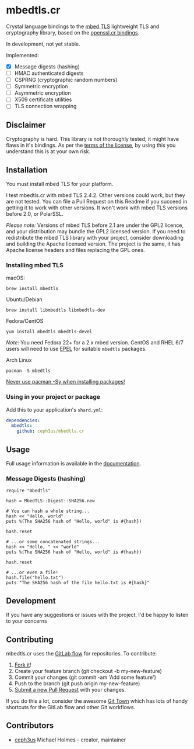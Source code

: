 # mbedtls.cr

Crystal language bindings to the [mbed TLS](https://tls.mbed.org/) lightweight TLS and
cryptography library, based on the [openssl.cr bindings](https://github.com/datanoise/openssl.cr).

In development, not yet stable.

Implemented:

* [x] Message digests (hashing)
* [ ] HMAC authenticated digests
* [ ] CSPRNG (cryptographic random numbers)
* [ ] Symmetric encryption
* [ ] Asymmetric encryption
* [ ] X509 certificate utilities
* [ ] TLS connection wrapping

## Disclaimer

Cryptography is hard. This library is not thoroughly tested; it might have flaws in it's bindings.
As per the [terms of the license](https://github.com/ceph3us/mbedtls.cr), by using this you
understand this is at your own risk.

## Installation

You must install mbed TLS for your platform.

I test mbedtls.cr with mbed TLS 2.4.2. Other versions could work, but they are not tested.
You can file a Pull Request on this Readme if you succeed in getting it to work with other
versions. It won't work with mbed TLS versions before 2.0, or PolarSSL.

*Please note:* Versions of mbed TLS before 2.1 are under the GPL2 licence, and your
distribution may bundle the GPL2 licensed version. If you need to redistribute the mbed
TLS library with your project, consider downloading and building the Apache licensed version.
The project is the same, it has Apache license headers and files replacing the GPL ones.

### Installing mbed TLS

macOS:
```shell
brew install mbedtls
```

Ubuntu/Debian
```shell
brew install libmbedtls libmbedtls-dev
```

Fedora/CentOS
```shell
yum install mbedtls mbedtls-devel
```

*Note:* You need Fedora 22+ for a 2.x mbed version.
CentOS and RHEL 6/7 users will need to use [EPEL](https://fedoraproject.org/wiki/EPEL) for
suitable `mbedtls` packages.

Arch Linux
```shell
pacman -S mbedtls
```
[Never use pacman -Sy when installing packages!](https://wiki.archlinux.org/index.php/System_maintenance#Partial_upgrades_are_unsupported)

### Using in your project or package

Add this to your application's `shard.yml`:

```yaml
dependencies:
  mbedtls:
    github: ceph3us/mbedtls.cr
```

## Usage

Full usage information is available in the [documentation](http://ceph3.us/mbedtls.cr).

### Message Digests (hashing)

```crystal
require "mbedtls"

hash = MbedTLS::Digest::SHA256.new

# You can hash a whole string...
hash << "Hello, world"
puts %(The SHA256 hash of "Hello, world" is #{hash})

hash.reset

# ...or some concatenated strings...
hash << "Hello, " << "world"
puts %(The SHA256 hash of "Hello, world" is #{hash})

hash.reset

# ...or even a file!
hash.file("hello.txt")
puts "The SHA256 hash of the file hello.txt is #{hash}"
```

## Development

If you have any suggestions or issues with the project, I'd be happy to listen to your concerns

## Contributing

mbedtls.cr uses the [GitLab flow](https://docs.gitlab.com/ee/workflow/gitlab_flow.html) for repositories. To contribute:

1. [Fork it](https://github.com/ceph3us/mbedtls.cr/fork)!
2. Create your feature branch (git checkout -b my-new-feature)
3. Commit your changes (git commit -am 'Add some feature')
4. Push to the branch (git push origin my-new-feature)
5. [Submit a new Pull Request](https://github.com/ceph3us/mbedtls.cr/compare) with your changes.

If you do this a lot, consider the awesome [Git Town](http://www.git-town.com/) which has lots of handy
shortcuts for the GitLab flow and other Git workflows.

## Contributors

- [ceph3us](https://github.com/ceph3us) Michael Holmes - creator, maintainer
